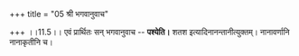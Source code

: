 +++
title = "05 श्री भगवानुवाच"

+++
।।11.5।। एवं प्रार्थितः सन् भगवानुवाच -- **पश्येति।** शतश
इत्यादिनानन्तानीत्युक्तम्। नानावर्णानि नानाकृतीनि च।
